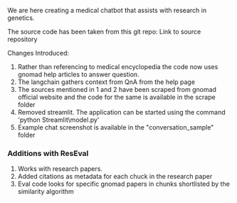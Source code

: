We are here creating a medical chatbot that assists with research in genetics.

The source code has been taken from this git repo:
Link to source repository

Changes Introduced:
1. Rather than referencing to medical encyclopedia the code now uses gnomad help articles to answer question.
2. The langchain gathers context from QnA from the help page
3. The sources mentioned in 1 and 2 have been scraped from gnomad official website and the code for the same is available in the scrape folder
4. Removed streamlit. The application can be started using the command 'python Streamlit\model.py'
5. Example chat screenshot is available in the "conversation_sample" folder

### Additions with ResEval

1. Works with research papers. 
2. Added citations as metadata for each chuck in the research paper
3. Eval code looks for specific gnomad papers in chunks shortlisted by the similarity algorithm